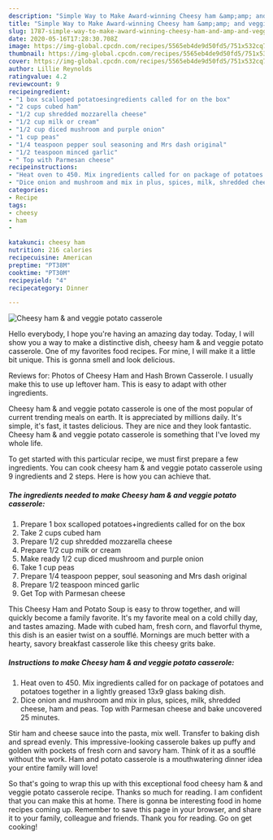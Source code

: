 ```yaml
---
description: "Simple Way to Make Award-winning Cheesy ham &amp;amp; and veggie potato casserole"
title: "Simple Way to Make Award-winning Cheesy ham &amp;amp; and veggie potato casserole"
slug: 1787-simple-way-to-make-award-winning-cheesy-ham-and-amp-and-veggie-potato-casserole
date: 2020-05-16T17:28:30.708Z
image: https://img-global.cpcdn.com/recipes/5565eb4de9d50fd5/751x532cq70/cheesy-ham-and-veggie-potato-casserole-recipe-main-photo.jpg
thumbnail: https://img-global.cpcdn.com/recipes/5565eb4de9d50fd5/751x532cq70/cheesy-ham-and-veggie-potato-casserole-recipe-main-photo.jpg
cover: https://img-global.cpcdn.com/recipes/5565eb4de9d50fd5/751x532cq70/cheesy-ham-and-veggie-potato-casserole-recipe-main-photo.jpg
author: Lillie Reynolds
ratingvalue: 4.2
reviewcount: 9
recipeingredient:
- "1 box scalloped potatoesingredients called for on the box"
- "2 cups cubed ham"
- "1/2 cup shredded mozzarella cheese"
- "1/2 cup milk or cream"
- "1/2 cup diced mushroom and purple onion"
- "1 cup peas"
- "1/4 teaspoon pepper soul seasoning and Mrs dash original"
- "1/2 teaspoon minced garlic"
- " Top with Parmesan cheese"
recipeinstructions:
- "Heat oven to 450. Mix ingredients called for on package of potatoes and potatoes together in a lightly greased 13x9 glass baking dish."
- "Dice onion and mushroom and mix in plus, spices, milk, shredded cheese, ham and peas. Top with Parmesan cheese and bake uncovered 25 minutes."
categories:
- Recipe
tags:
- cheesy
- ham
- 

katakunci: cheesy ham  
nutrition: 216 calories
recipecuisine: American
preptime: "PT38M"
cooktime: "PT30M"
recipeyield: "4"
recipecategory: Dinner

---
```



![Cheesy ham &amp; and veggie potato casserole](https://img-global.cpcdn.com/recipes/5565eb4de9d50fd5/751x532cq70/cheesy-ham-and-veggie-potato-casserole-recipe-main-photo.jpg)

Hello everybody, I hope you're having an amazing day today. Today, I will show you a way to make a distinctive dish, cheesy ham &amp; and veggie potato casserole. One of my favorites food recipes. For mine, I will make it a little bit unique. This is gonna smell and look delicious.

Reviews for: Photos of Cheesy Ham and Hash Brown Casserole. I usually make this to use up leftover ham. This is easy to adapt with other ingredients.

Cheesy ham &amp; and veggie potato casserole is one of the most popular of current trending meals on earth. It is appreciated by millions daily. It's simple, it's fast, it tastes delicious. They are nice and they look fantastic. Cheesy ham &amp; and veggie potato casserole is something that I've loved my whole life.


To get started with this particular recipe, we must first prepare a few ingredients. You can cook cheesy ham &amp; and veggie potato casserole using 9 ingredients and 2 steps. Here is how you can achieve that.

<!--inarticleads1-->

##### The ingredients needed to make Cheesy ham &amp; and veggie potato casserole:

1. Prepare 1 box scalloped potatoes+ingredients called for on the box
1. Take 2 cups cubed ham
1. Prepare 1/2 cup shredded mozzarella cheese
1. Prepare 1/2 cup milk or cream
1. Make ready 1/2 cup diced mushroom and purple onion
1. Take 1 cup peas
1. Prepare 1/4 teaspoon pepper, soul seasoning and Mrs dash original
1. Prepare 1/2 teaspoon minced garlic
1. Get  Top with Parmesan cheese


This Cheesy Ham and Potato Soup is easy to throw together, and will quickly become a family favorite. It&#39;s my favorite meal on a cold chilly day, and tastes amazing. Made with cubed ham, fresh corn, and flavorful thyme, this dish is an easier twist on a soufflé. Mornings are much better with a hearty, savory breakfast casserole like this cheesy grits bake. 

<!--inarticleads2-->

##### Instructions to make Cheesy ham &amp; and veggie potato casserole:

1. Heat oven to 450. Mix ingredients called for on package of potatoes and potatoes together in a lightly greased 13x9 glass baking dish.
1. Dice onion and mushroom and mix in plus, spices, milk, shredded cheese, ham and peas. Top with Parmesan cheese and bake uncovered 25 minutes.


Stir ham and cheese sauce into the pasta, mix well. Transfer to baking dish and spread evenly. This impressive-looking casserole bakes up puffy and golden with pockets of fresh corn and savory ham. Think of it as a soufflé without the work. Ham and potato casserole is a mouthwatering dinner idea your entire family will love! 

So that's going to wrap this up with this exceptional food cheesy ham &amp; and veggie potato casserole recipe. Thanks so much for reading. I am confident that you can make this at home. There is gonna be interesting food in home recipes coming up. Remember to save this page in your browser, and share it to your family, colleague and friends. Thank you for reading. Go on get cooking!
